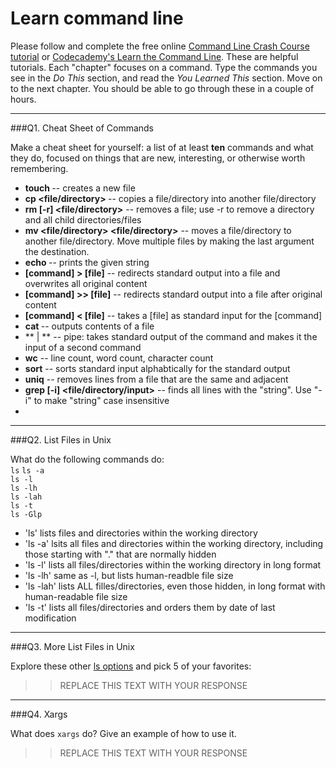 # Learn command line

Please follow and complete the free online [Command Line Crash Course
tutorial](https://web.archive.org/web/20160708171659/http://cli.learncodethehardway.org/book/) or [Codecademy's Learn the Command Line](https://www.codecademy.com/learn/learn-the-command-line). These are helpful tutorials. Each "chapter" focuses on a command. Type the commands you see in the _Do This_ section, and read the _You Learned This_ section. Move on to the next chapter. You should be able to go through these in a couple of hours.

---

###Q1.  Cheat Sheet of Commands  

Make a cheat sheet for yourself: a list of at least **ten** commands and what they do, focused on things that are new, interesting, or otherwise worth remembering.

- **touch <file>** -- creates a new file
- **cp <file/directory> <directory>** -- copies a file/directory into another file/directory
- **rm [-r] <file/directory>** -- removes a file; use -r to remove a directory and all child directories/files
- **mv <file/directory> <file/directory>** -- moves a file/directory to another file/directory. Move multiple files by making the last argument the destination.
- **echo <string>** -- prints the given string
- **[command] > [file]** -- redirects standard output into a file and overwrites all original content
- **[command] >> [file]** -- redirects standard output into a file after original content
- **[command] < [file]** -- takes a [file] as standard input for the [command]
- **cat <file>** -- outputs contents of a file
- **<command> | <command> ** -- pipe: takes standard output of the command and makes it the input of a second command
- **wc** -- line count, word count, character count
- **sort** -- sorts standard input alphabtically for the standard output
- **uniq** -- removes lines from a file that are the same and adjacent
- **grep [-i] <string> <file/directory/input>** -- finds all lines with the "string". Use "-i" to make "string" case insensitive
- 
 
---

###Q2.  List Files in Unix   

What do the following commands do:  
`ls` 
`ls -a`  
`ls -l`  
`ls -lh`  
`ls -lah`  
`ls -t`  
`ls -Glp`  



- 'ls' lists files and directories within the working directory
- 'ls -a' lsits all files and directories within the working directory, including those starting with "." that are normally hidden
- 'ls -l' lists all files/directories within the working directory in long format
- 'ls -lh' same as -l, but lists human-readble file size
- 'ls -lah' lists ALL filles/directories, even those hidden, in long format with human-readable file size
- 'ls -t' lists all files/directories and orders them by date of last modification


---

###Q3.  More List Files in Unix  

Explore these other [ls options](http://www.techonthenet.com/unix/basic/ls.php) and pick 5 of your favorites:

> > REPLACE THIS TEXT WITH YOUR RESPONSE

---

###Q4.  Xargs   

What does `xargs` do? Give an example of how to use it.

> > REPLACE THIS TEXT WITH YOUR RESPONSE

 

